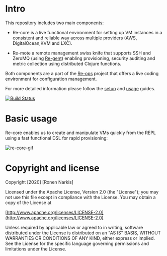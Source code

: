 # Intro

This repository includes two main components:

* Re-core is a live functional environment for setting up VM instances in a consistent and reliable way across multiple providers (AWS, DigitalOcean,KVM and LXC).

* Re-mote a remote management swiss knife that supports SSH and ZeroMQ (using [Re-gent](https://github.com/re-ops/re-gent)) enabling provisioning, security auditing and metric collection using distributed Clojure functions.

Both components are a part of the [Re-ops](https://re-ops.github.io/re-ops/) project that offers a live coding environment for configuration management.

For more detailed information please follow the [setup](https://re-ops.github.io/re-docs/setup/) and [usage](https://re-ops.github.io/re-docs/usage/) guides.

[![Build Status](https://travis-ci.org/re-ops/re-core.png)](https://travis-ci.org/re-ops/re-core)

# Basic usage

Re-core enables us to create and manipulate VMs quickly from the REPL using a fast functional DSL for rapid provisioning:

![re-core-gif](https://re-ops.github.io/re-one/gifs/re-core.gif)

# Copyright and license

Copyright [2020] [Ronen Narkis]

Licensed under the Apache License, Version 2.0 (the "License");
you may not use this file except in compliance with the License.
You may obtain a copy of the License at

  [http://www.apache.org/licenses/LICENSE-2.0](http://www.apache.org/licenses/LICENSE-2.0)

Unless required by applicable law or agreed to in writing, software
distributed under the License is distributed on an "AS IS" BASIS,
WITHOUT WARRANTIES OR CONDITIONS OF ANY KIND, either express or implied.
See the License for the specific language governing permissions and
limitations under the License.
